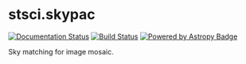 # stsci.skypac

[![Documentation Status](https://readthedocs.org/projects/stsci-skypac/badge/?version=latest)](http://stsci-skypac.readthedocs.io/en/latest/?badge=latest)
[![Build Status](https://ssbjenkins.stsci.edu/job/STScI/job/stsci.skypac/job/master/badge/icon)](https://ssbjenkins.stsci.edu/job/STScI/job/stsci.skypac/job/master/)
[![Powered by Astropy Badge](http://img.shields.io/badge/powered%20by-AstroPy-orange.svg?style=flat)](http://www.astropy.org/)

Sky matching for image mosaic.
